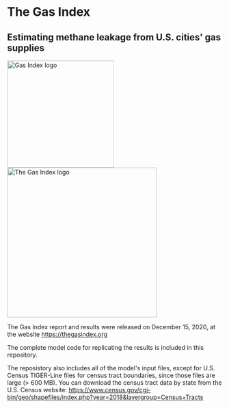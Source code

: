 # The Gas Index
## Estimating methane leakage from U.S. cities' gas supplies

<p align="left">
  <img src="https://thegasindex.org/wp-content/uploads/2020/12/The-Gas-Index-logo-color-small.png" width="250" title="Gas Index logo">
  <img src="https://thegasindex.org/wp-content/uploads/2020/12/The-Gas-Index-logo-color-small.png" width="350" alt="The Gas Index logo">
</p>

The Gas Index report and results were released on December 15, 2020, at the website https://thegasindex.org

The complete model code for replicating the results is included in this repository.

The reposistory also includes all of the model's input files, except for U.S. Census TIGER-Line files for census tract boundaries, since those files are large (> 600 MB). You can download the census tract data by state from the U.S. Census website: https://www.census.gov/cgi-bin/geo/shapefiles/index.php?year=2018&layergroup=Census+Tracts

